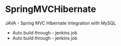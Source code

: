# SpringMVCHibernate
JAVA - Spring MVC Hibernate Integration with MySQL

- Auto build through - jenkins job
- Auto build through - jenkins job
